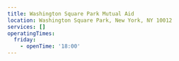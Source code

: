 ```yaml
---
title: Washington Square Park Mutual Aid
location: Washington Square Park, New York, NY 10012
services: []
operatingTimes:
  friday:
    - openTime: '18:00'
---
```

